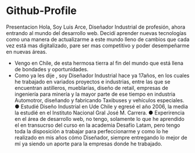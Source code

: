 # Github-Profile
 Presentacion
Hola, Soy Luis Arce, Diseñador Industrial de profesión, ahora entrando al mundo del desarrollo web. Decidí aprender nuevas tecnologías como una manera de actualizarme a este mundo lleno de cambios que cada vez está mas digitalizado, pare ser mas competitivo y poder desempeñarme en nuevas áreas.  

* Vengo en Chile, de esta hermosa tierra al fin del mundo que está llena de bondades y oportunidades.
* Como ya les dije , soy Diseñador Industrial hace ya 17años, en los cuales he trabajado en variados proyectos e industrias, entre las que se encuentran astilleros, mueblarías, diseño de retail,   empresas de ingeniería para minería y la mayor parte de ese tiempo en industria Automotror,  diseñando y fabricando Taxibuses y vehículos especiales.
● Estudié Diseño Industrial en Ude Chile y egresé el año 2006, la media la estudié en el Instituto Nacional  Gral José M. Carrera.
● Experirencia en el área de desarrollo web, no tengo, solamente lo que he aprendido el en transucrso del curso en la academia Desafío Latam, pero tengo toda la disposición a trabajar para perfeccionarme y como lo he realizado en mis años cómo Diseñador, siempre entregando lo mejor de mí ya siendo un aporte para la empresas donde he trabajado.
